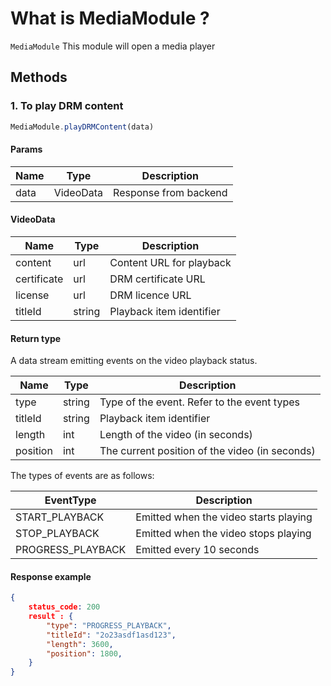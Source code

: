 # What is MediaModule ?

`MediaModule` This module will open a media player


## Methods


### 1. To play DRM content
```javascript
MediaModule.playDRMContent(data)
```

#### Params
Name | Type | Description
 --- | --- | ---
data  | VideoData  | Response from backend

#### VideoData

Name | Type | Description
 --- | --- | ---
content | url | Content URL for playback
certificate | url | DRM certificate URL
license | url | DRM licence URL
titleId | string | Playback item identifier

#### Return type
A data stream emitting events on the video playback status.

Name | Type | Description
 --- | --- | ---
type | string | Type of the event. Refer to the event types
titleId | string | Playback item identifier
length | int | Length of the video (in seconds)
position | int | The current position of the video (in seconds)

The types of events are as follows:

EventType | Description
 --- | ---
START_PLAYBACK | Emitted when the video starts playing
STOP_PLAYBACK | Emitted when the video stops playing
PROGRESS_PLAYBACK | Emitted every 10 seconds

#### Response example
```json
{
    status_code: 200
    result : {
        "type": "PROGRESS_PLAYBACK",
        "titleId": "2o23asdf1asd123",
        "length": 3600,
        "position": 1800,
    }
}
```
